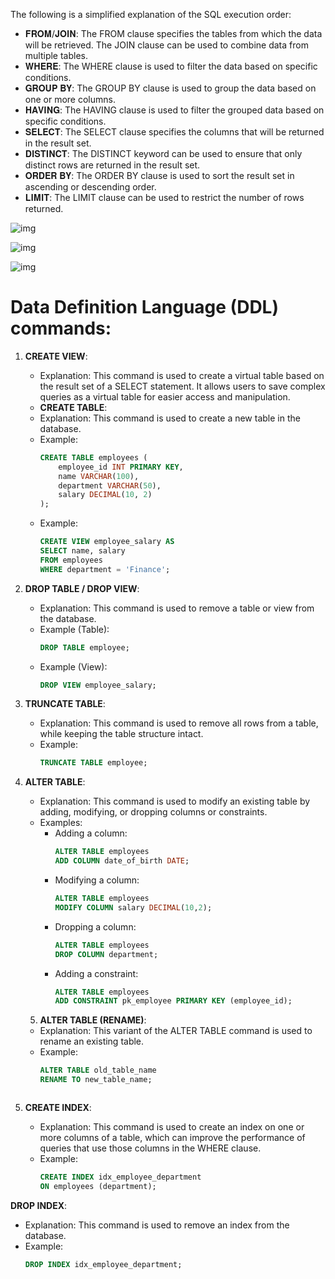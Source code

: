 The following is a simplified explanation of the SQL execution order:

- 𝐅𝐑𝐎𝐌/𝐉𝐎𝐈𝐍: The FROM clause specifies the tables from which the data will be retrieved. The JOIN clause can be used to combine data from multiple tables.
- 𝐖𝐇𝐄𝐑𝐄: The WHERE clause is used to filter the data based on specific conditions.
- 𝐆𝐑𝐎𝐔𝐏 𝐁𝐘: The GROUP BY clause is used to group the data based on one or more columns.
- 𝐇𝐀𝐕𝐈𝐍𝐆: The HAVING clause is used to filter the grouped data based on specific conditions.
- 𝐒𝐄𝐋𝐄𝐂𝐓: The SELECT clause specifies the columns that will be returned in the result set.
- 𝐃𝐈𝐒𝐓𝐈𝐍𝐂𝐓: The DISTINCT keyword can be used to ensure that only distinct rows are returned in the result set.
- 𝐎𝐑𝐃𝐄𝐑 𝐁𝐘: The ORDER BY clause is used to sort the result set in ascending or descending order.
- 𝐋𝐈𝐌𝐈𝐓: The LIMIT clause can be used to restrict the number of rows returned.

![img](https://github.com/SouravGanesh/Data-Digest/blob/dd42d0edc87c70f0c0e2e66e6860c5b7fbd999dd/images/sql1.gif)

![img](https://github.com/SouravGanesh/Data-Digest/blob/e23ea2617f2fdd2718a01395a324f35f52bcada4/images/sql2.jpg)

![img](https://github.com/SouravGanesh/Data-Digest/blob/0d651e6db035cb9e9b252c1db615a7114f6f2998/images/sql3.gif)

# Data Definition Language (DDL) commands:

1. **CREATE VIEW**: 
   - Explanation: This command is used to create a virtual table based on the result set of a SELECT statement. It allows users to save complex queries as a virtual table for easier access and manipulation.
   -  **CREATE TABLE**: 
   - Explanation: This command is used to create a new table in the database.
   - Example:
     ```sql
     CREATE TABLE employees (
         employee_id INT PRIMARY KEY,
         name VARCHAR(100),
         department VARCHAR(50),
         salary DECIMAL(10, 2)
     );
   - Example: 
     ```sql
     CREATE VIEW employee_salary AS
     SELECT name, salary
     FROM employees
     WHERE department = 'Finance';
     ```

2. **DROP TABLE / DROP VIEW**: 
   - Explanation: This command is used to remove a table or view from the database.
   - Example (Table):
     ```sql
     DROP TABLE employee;
     ```
   - Example (View):
     ```sql
     DROP VIEW employee_salary;
     ```

3. **TRUNCATE TABLE**: 
   - Explanation: This command is used to remove all rows from a table, while keeping the table structure intact.
   - Example: 
     ```sql
     TRUNCATE TABLE employee;
     ```

4. **ALTER TABLE**:
   - Explanation: This command is used to modify an existing table by adding, modifying, or dropping columns or constraints.
   - Examples:
     - Adding a column:
       ```sql
       ALTER TABLE employees
       ADD COLUMN date_of_birth DATE;
       ```
     - Modifying a column:
       ```sql
       ALTER TABLE employees
       MODIFY COLUMN salary DECIMAL(10,2);
       ```
     - Dropping a column:
       ```sql
       ALTER TABLE employees
       DROP COLUMN department;
       ```
     - Adding a constraint:
       ```sql
       ALTER TABLE employees
       ADD CONSTRAINT pk_employee PRIMARY KEY (employee_id);
       ```
    5. **ALTER TABLE (RENAME)**:
   - Explanation: This variant of the ALTER TABLE command is used to rename an existing table.
   - Example:
     ```sql
     ALTER TABLE old_table_name
     RENAME TO new_table_name;



5. **CREATE INDEX**:
   - Explanation: This command is used to create an index on one or more columns of a table, which can improve the performance of queries that use those columns in the WHERE clause.
   - Example:
     ```sql
     CREATE INDEX idx_employee_department
     ON employees (department);
     ```

 **DROP INDEX**:
   - Explanation: This command is used to remove an index from the database.
   - Example:
     ```sql
     DROP INDEX idx_employee_department;
     ```

